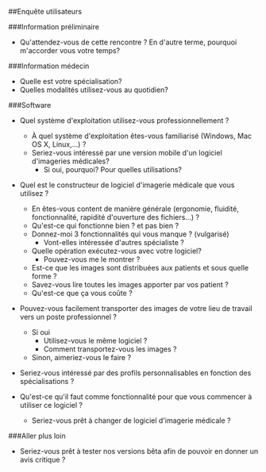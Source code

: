 ##Enquête utilisateurs 

###Information préliminaire

* Qu'attendez-vous de cette rencontre ? En d'autre terme, pourquoi m'accorder vous votre temps?

###Information médecin

* Quelle est votre spécialisation?
* Quelles modalités utilisez-vous au quotidien?

###Software

* Quel système d'exploitation utilisez-vous professionnellement ?
	* À quel système d'exploitation êtes-vous familiarisé (Windows, Mac OS X, Linux,...) ?
	* Seriez-vous intéressé par une version mobile d'un logiciel d'imageries médicales?
		* Si oui, pourquoi? Pour quelles utilisations?

* Quel est le constructeur de logiciel d'imagerie médicale que vous utilisez ?
	* En êtes-vous content de manière générale (ergonomie, fluidité, fonctionnalité, rapidité d'ouverture des fichiers...) ?
	* Qu'est-ce qui fonctionne bien ? et pas bien ?
	* Donnez-moi 3 fonctionnalités qui vous manque ? (vulgarisé)
		* Vont-elles intéressée d'autres spécialiste ?
	* Quelle opération exécutez-vous avec votre logiciel?
		* Pouvez-vous me le montrer ?
	* Est-ce que les images sont distribuées aux patients et sous quelle forme ?
	* Savez-vous lire toutes les images apporter par vos patient ?
	* Qu'est-ce que ça vous coûte ?

* Pouvez-vous facilement transporter des images de votre lieu de travail vers un poste professionnel ?
	* Si oui
		* Utilisez-vous le même logiciel ?
		* Comment transportez-vous les images ?
	* Sinon, aimeriez-vous le faire ?

* Seriez-vous intéressé par des profils personnalisables en fonction des spécialisations ?

* Qu'est-ce qu'il faut comme fonctionnalité pour que vous commencer à utiliser ce logiciel ?
	* Seriez-vous prêt à changer de logiciel d'imagerie médicale ?

###Aller plus loin

* Seriez-vous prêt à tester nos versions bêta afin de pouvoir en donner un avis critique ?